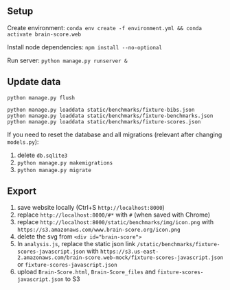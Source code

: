 ## Setup
Create environment: `conda env create -f environment.yml && conda activate brain-score.web`

Install node dependencies: `npm install --no-optional`

Run server: `python manage.py runserver &`


## Update data
```
python manage.py flush

python manage.py loaddata static/benchmarks/fixture-bibs.json
python manage.py loaddata static/benchmarks/fixture-benchmarks.json
python manage.py loaddata static/benchmarks/fixture-scores.json
```

If you need to reset the database and all migrations (relevant after changing `models.py`):
1. delete `db.sqlite3`
2. `python manage.py makemigrations`
3. `python manage.py migrate`


## Export

1. save website locally (Ctrl+S `http://localhost:8000`)
2. replace `http://localhost:8000/#*` with `#` (when saved with Chrome)
3. replace `http://localhost:8000/static/benchmarks/img/icon.png` with `https://s3.amazonaws.com/www.brain-score.org/icon.png`
4. delete the svg from `<div id="brain-score">`
5. In `analysis.js`, replace the static json link `/static/benchmarks/fixture-scores-javascript.json`
    with `https://s3.us-east-2.amazonaws.com/brain-score.web-mock/fixture-scores-javascript.json`
    or `fixture-scores-javascript.json`
6. upload `Brain-Score.html`, `Brain-Score_files` and `fixture-scores-javascript.json` to S3
